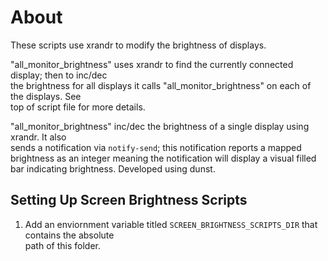 # About
These scripts use xrandr to modify the brightness of displays.  

"all\_monitor\_brightness" uses xrandr to find the currently connected display;  then to inc/dec  
the brightness for all displays it calls "all\_monitor\_brightness" on each of the displays.  See  
top of script file for more details.

"all\_monitor\_brightness" inc/dec the brightness of a single display using xrandr.  It also  
sends a notification via `notify-send`;  this notification reports a mapped brightness as an
integer meaning the notification will display a visual filled bar indicating brightness.
Developed using dunst.

## Setting Up Screen Brightness Scripts
1. Add an enviornment variable titled `SCREEN_BRIGHTNESS_SCRIPTS_DIR` that contains the absolute  
   path of this folder.
